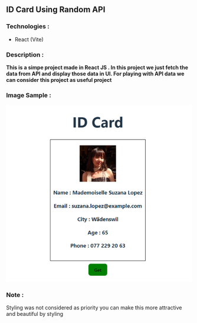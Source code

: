 ## ID Card Using Random API

### Technologies :

- React (Vite)

### Description :

**This is a simpe project made in React JS . In this project we just fetch the data from API and display those data in UI. For playing with API data we can consider this project as useful project**

### Image Sample :

![](./public/image.png)

### Note :

Styling was not considered as priority you can make this more attractive and beautiful by styling
